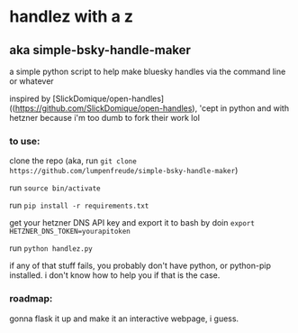 # handlez with a z
## aka simple-bsky-handle-maker
a simple python script to help make bluesky handles via the command line or whatever

inspired by [SlickDomique/open-handles]((https://github.com/SlickDomique/open-handles), 'cept in python and with hetzner because i'm too dumb to fork their work lol 

### to use: 

clone the repo (aka, run `git clone https://github.com/lumpenfreude/simple-bsky-handle-maker`)

run `source bin/activate`

run `pip install -r requirements.txt`

get your hetzner DNS API key and export it to bash by doin `export HETZNER_DNS_TOKEN=yourapitoken`

run `python handlez.py` 

if any of that stuff fails, you probably don't have python, or python-pip installed. i don't know how to help you if that is the case. 

### roadmap:

gonna flask it up and make it an interactive webpage, i guess. 
